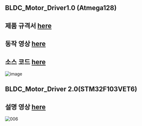## BLDC_Motor_Driver1.0 (Atmega128) 
## 제품 규격서 [here](https://github.com/engineerjkk/BLDC_Motor_Controller/blob/main/BLDC_Motor/JK%20MOTOR%201.0%20%EC%A0%9C%ED%92%88%EA%B7%9C%EA%B2%A9%EC%84%9C.pdf)    
## 동작 영상 [here](https://blog.naver.com/engineerjkk/222187851683)  
## 소스 코드 [here](https://github.com/engineerjkk/BLDC_Motor_Controller/blob/main/BLDCMOTOR.c)
![image](https://user-images.githubusercontent.com/76835313/120123649-fad98700-c1ea-11eb-9d6c-beb86a0a7860.png)

## BLDC_Motor_Driver 2.0(STM32F103VET6)  
## 설명 영상 [here](https://blog.naver.com/engineerjkk/222187850240)
![006](https://user-images.githubusercontent.com/76835313/120123658-05941c00-c1eb-11eb-89f3-d7b8f0a09787.png)

